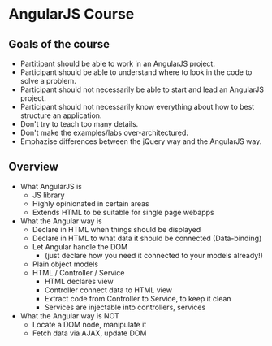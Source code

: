 # AngularJS Course

## Goals of the course

  * Partitipant should be able to work in an AngularJS project.
  * Participant should be able to understand where to look in the code to solve a problem.
  * Participant should not necessarily be able to start and lead an AngularJS project.
  * Participant should not necessarily know everything about how to best structure an application.
  * Don't try to teach too many details.
  * Don't make the examples/labs over-architectured.
  * Emphazise differences between the jQuery way and the AngularJS way.


## Overview

  * What AngularJS is
    * JS library
    * Highly opinionated in certain areas
    * Extends HTML to be suitable for single page webapps
  * What the Angular way is
    * Declare in HTML when things should be displayed
    * Declare in HTML to what data it should be connected (Data-binding)
    * Let Angular handle the DOM
      * (just declare how you need it connected to your models already!)
    * Plain object models
    * HTML / Controller / Service
      * HTML declares view
      * Controller connect data to HTML view
      * Extract code from Controller to Service, to keep it clean
      * Services are injectable into controllers, services
  * What the Angular way is NOT
    * Locate a DOM node, manipulate it
    * Fetch data via AJAX, update DOM


